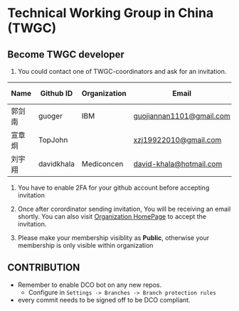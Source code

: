 # Technical Working Group in China (TWGC) 


## Become TWGC developer

1. You could contact one of TWGC-coordinators and ask for an invitation. 


|  Name   | Github ID  | Organization | Email | City | Rocketchat ID |
| ------ | ---------  | ------  | ---- | ---- | ------------  | 
| 郭剑南  | guoger | IBM | guojiannan1101@gmail.com | 北京 | guoger |
| 宣章炯  | TopJohn |    | xzj19922010@gmail.com | 杭州 | TopJohn |
| 刘宇翔 | davidkhala | Mediconcen | david-khala@hotmail.com | 香港 | davidkhala |



1. You have to enable 2FA for your github account before accepting invitation

1. Once after corordinator sending invitation, You will be receiving an email shortly. You can also visit [Organization HomePage](https://github.com/Hyperledger-TWGC) to accept the invitation.

1. Please make your membership visiblity as **Public**, otherwise your membership is only visible within organization


## CONTRIBUTION

- Remember to enable DCO bot on any new repos.
    - Configure in `Settings -> Branches -> Branch protection rules`
- every commit needs to be signed off to be DCO compliant.
